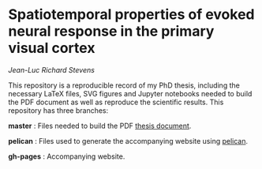 Spatiotemporal properties of evoked neural response in the primary visual cortex
================================================================================

*Jean-Luc Richard Stevens*

This repository is a reproducible record of my PhD thesis,
including the necessary LaTeX files, SVG figures and Jupyter
notebooks needed to build the PDF document as well as reproduce
the scientific results. This repository has three branches:

**master** : Files needed to build the PDF [thesis document](https://github.com/jlstevens/thesis/blob/master/thesis.pdf).

**pelican** : Files used to generate the accompanying website using [pelican](http://blog.getpelican.com/).

**gh-pages** : Accompanying website.
